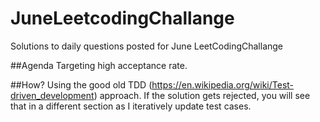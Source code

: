 # JuneLeetcodingChallange
Solutions to daily questions posted for June LeetCodingChallange

##Agenda
Targeting high acceptance rate. 

##How?
Using the good old TDD (https://en.wikipedia.org/wiki/Test-driven_development) approach. 
If the solution gets rejected, you will see that in a different section as I iteratively update test cases. 
